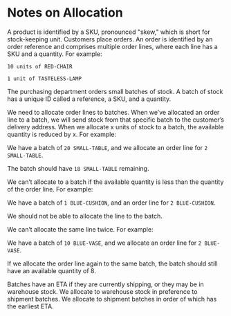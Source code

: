 # Notes on Allocation

A product is identified by a SKU, pronounced "skew," which is short for stock-keeping unit. Customers place orders. An order is identified by an order reference and comprises multiple order lines, where each line has a SKU and a quantity. For example:


```
10 units of RED-CHAIR

1 unit of TASTELESS-LAMP
```

The purchasing department orders small batches of stock. A batch of stock has a unique ID called a reference, a SKU, and a quantity.

We need to allocate order lines to batches. When we’ve allocated an order line to a batch, we will send stock from that specific batch to the customer’s delivery address. When we allocate x units of stock to a batch, the available quantity is reduced by x. For example:

We have a batch of `20 SMALL-TABLE`, and we allocate an order line for `2 SMALL-TABLE`.

The batch should have `18 SMALL-TABLE` remaining.

We can’t allocate to a batch if the available quantity is less than the quantity of the order line. For example:

We have a batch of `1 BLUE-CUSHION`, and an order line for `2 BLUE-CUSHION`.

We should not be able to allocate the line to the batch.

We can’t allocate the same line twice. For example:

We have a batch of `10 BLUE-VASE`, and we allocate an order line for `2 BLUE-VASE`.

If we allocate the order line again to the same batch, the batch should still have an available quantity of 8.

Batches have an ETA if they are currently shipping, or they may be in warehouse stock. We allocate to warehouse stock in preference to shipment batches. We allocate to shipment batches in order of which has the earliest ETA.
